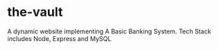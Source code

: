# the-vault
A dynamic website implementing A Basic Banking System. Tech Stack includes Node, Express and MySQL

